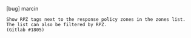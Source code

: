 [bug] marcin

    Show RPZ tags next to the response policy zones in the zones list.
    The list can also be filtered by RPZ.
    (Gitlab #1805)